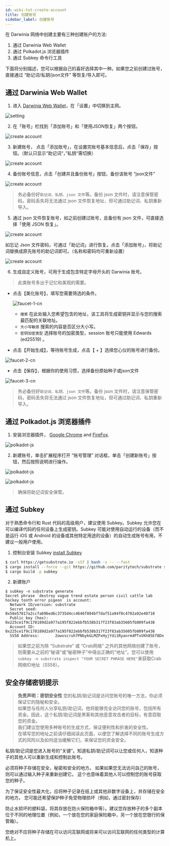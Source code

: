 ```yaml
---
id: wiki-tut-create-account
title: 创建账号
sidebar_label: 创建账号
---
```


在 Darwinia 网络中创建主要有三种创建账户的方法:

1. 通过 Darwinia Web Wallet
2. 通过 Polkadot.js 浏览器插件
3. 通过 Subkey 命令行工具

下面将分别描述，您可以根据自己的喜好选择其中一种。如果您之前创建过账号，直接通过 “助记词/私钥/json文件” 等恢复/导入即可。 

## 通过 Darwinia Web Wallet

1. 进入 [Darwinia Web Wallet](https://apps.darwinia.network)，在「设置」中切换到主网。

![setting](assets/tut/create-account-0.png)

2. 在「账号」栏找到「添加账号」和「使用JSON恢复」两个按钮。

![create account](assets/tut/create-account-1.png)

3. 新建账号， 点击「添加账号」，在设置完账号基本信息后，点击「保存」按钮。（默认只显示“助记词“，”私钥“需切换）

![create account](assets/tut/create-account-2.png)

4. 备份账号信息，点击「创建并且备份账号」按钮，备份该账号 “json文件”

![create account](assets/tut/create-account-3.png)

> 务必备份好`助记词、私钥、json 文件`等。备份 json 文件时，请注意保管密码，密码丢失将无法通过 json 文件恢复地址，但可通过助记词、私钥重新导入。

5. 通过 json 文件恢复账号，如之前创建过账号，且备份有 json 文件，可直接选择「使用 JSON 恢复」。

![create account](assets/tut/create-account-4.png)

如忘记 Json 文件密码，可通过「助记词」进行恢复。点击「添加账号」，将助记词替换成原先账号的助记词即可。（名称和密码均可重新设置）

![create account](assets/tut/create-account-5.png)

6. 生成自定义账号，可用于生成包含特定字母开头的 Darwinia 账号。

  > 此类账号多出于记忆和美观的需要。

- 点击【美化账号】，填写您需要筛选的条件。

  ![faucet-1-cn](assets/tut/create-account-6.png)

  - `搜索` 在此处输入您希望包含的地址，该工具将生成密钥并显示与您的搜索最匹配的关联地址。
  - `大小写敏感` 搜索的内容是否区分大小写。
  - `密钥加密类型` 选择账号的加密类型，session 账号只能使用 Edwards (ed25519) 。

- 点击【开始生成】，等待账号生成，点击【 + 】选择您心仪的账号进行备份。

![faucet-2-cn](assets/tut/create-account-7.png)

- 点击【保存】，根据你的使用习惯，选择备份原始种子或json文件

![faucet-3-cn](assets/tut/create-account-8.png)

> 务必备份好`助记词、私钥、json 文件`等。备份 json 文件时，请注意保管密码，密码丢失将无法通过 json 文件恢复地址，但可通过助记词、私钥重新导入。


  <!--Polkadot.js 浏览器插件-->

## 通过 Polkadot.js 浏览器插件

1. 安装浏览器插件， [Google Chrome](https://chrome.google.com/webstore/detail/polkadot%7Bjs%7D-extension/mopnmbcafieddcagagdcbnhejhlodfdd?hl=en) and [FireFox](https://addons.mozilla.org/en-US/firefox/addon/polkadot-js-extension).

![polkadot-js](assets/polkadot-js-1-cn.png)

2. 新建账号，单击扩展程序打开 “账号管理” 对话框，单击「创建新账号」按钮，然后按照说明进行操作。

![polkadot-js](assets/polkadot-js-2-cn.png)

![polkadot-js](assets/polkadot-js-3-cn.png)

> 确保将助记词安全保管。


  <!--Subkey CLI-->

## 通过 Subkey

对于熟悉命令行和 Rust 代码的高级用户，建议使用 Subkey。Subkey 允许您在可以编译代码的任何设备上生成密钥。Subkey 可能对使用自动运行的设备（而不是运行 iOS 或 Android 的设备或其他特定用途的设备）的自动生成账号有用，不建议一般用户使用。

1. 控制台安装 Subkey [install Subkey](https://substrate.dev/docs/en/ecosystem/subkey#more-subkey-to-explore)

```bash
$ curl https://getsubstrate.io -sSf | bash -s -- --fast
$ cargo install --force --git https://github.com/paritytech/substrate subkey
$ cargo build -p subkey
```

2. 新建账户

```shell
$ subkey -n substrate generate
Secret phrase `destroy vague trend estate person civil cattle lab hockey tooth error pigeon` is account:
  Network ID/version: substrate
  Secret seed:        0x58e57817a2ccfa696ed6c3735d4cc4646f894bf7daf51a94f0c4702a92e40710
  Public key (hex):   0x225ce1f9c178189d2a977a195f822ebbfb538b317f23f83ab35605fb009fa438
  Account ID:         0x225ce1f9c178189d2a977a195f822ebbfb538b317f23f83ab35605fb009fa438
  SS58 Address:       2owvscruh7PNbykGLMZPxHyjYdi1Ryanrm4PTxVKh85Ef8Dn
```

> 如果您之前为除 “Substrate” 或 “Crab网络” 之外的其他网络创建了账号，则需要从之前的“秘语”或“秘密种子”中得出正确的“地址”。您可以使用`subkey -n substrate inspect "YOUR SECRET PHRASE HERE"`来获取Crab网络ID地址（SS58）。

  <!--END_DOCUSAURUS_CODE_TABS-->

## 安全存储密钥提示

> **免责声明：密钥安全性**
您的私钥/助记词是访问您账号的唯一方法，你必须保证它的隐秘和安全。  
如果您与任何人分享私钥/助记词，他将能够完全访问您的账号，包括所有资金。因此，这个私钥/助记词是黑客和其他恶意攻击者的目标，有意窃取您的资金。  
我们建议您使用多种账号的生成方式，保证便利性和折衷的安全性。  
在填写您的地址之前请仔细阅读此页面，以便您了解选择不同的账号生成方式的风险以及如何适当缓解它们，来保证您的资金安全。

私钥/助记词是您进入账号的“关键”。知道私钥/助记词可以让您或任何人，知道种子的其他人可以重新生成和控制此账号。

必须将种子存储在安全，秘密和安全的地方。 如果如果您无法访问自己的账号，则可以通过输入种子来重新创建它。 这个也意味着其他人可以控制您的账号获取您的种子。

为了保证安全性最大化，应将种子记录在纸上或其他非数字设备上，并存储在安全的地方。 您可能还希望保护种子免受物理损坏（例如，通过密封保存）

防止水损坏的塑料袋，将其存放在防火保险箱中等）。建议您存放种子的多个副本位于不同的地理位置（例如，一个放在您的家庭保险箱中，另一个放在您银行的保管箱）。

您绝对不应将种子存储在可以访问互联网或将来可以访问互联网的任何类型的计算机上。
